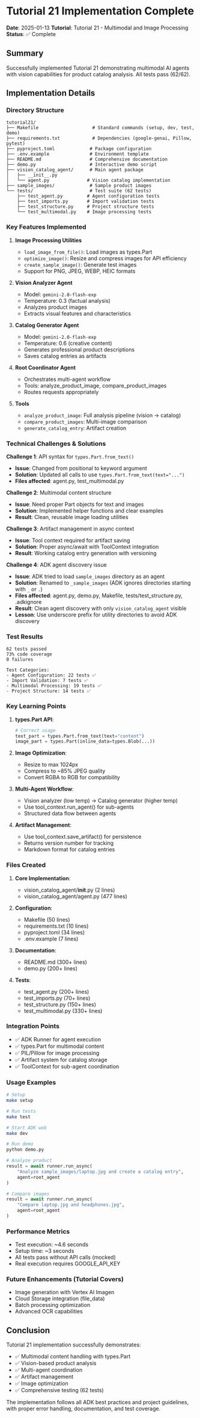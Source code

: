 # Tutorial 21 Implementation Complete

**Date**: 2025-01-13
**Tutorial**: Tutorial 21 - Multimodal and Image Processing
**Status**: ✅ Complete

## Summary

Successfully implemented Tutorial 21 demonstrating multimodal AI agents with vision capabilities for product catalog analysis. All tests pass (62/62).

## Implementation Details

### Directory Structure
```
tutorial21/
├── Makefile                    # Standard commands (setup, dev, test, demo)
├── requirements.txt            # Dependencies (google-genai, Pillow, pytest)
├── pyproject.toml             # Package configuration
├── .env.example               # Environment template
├── README.md                  # Comprehensive documentation
├── demo.py                    # Interactive demo script
├── vision_catalog_agent/      # Main agent package
│   ├── __init__.py
│   └── agent.py              # Vision catalog implementation
├── sample_images/             # Sample product images
└── tests/                     # Test suite (62 tests)
    ├── test_agent.py         # Agent configuration tests
    ├── test_imports.py       # Import validation tests
    ├── test_structure.py     # Project structure tests
    └── test_multimodal.py    # Image processing tests
```

### Key Features Implemented

1. **Image Processing Utilities**
   - `load_image_from_file()`: Load images as types.Part
   - `optimize_image()`: Resize and compress images for API efficiency
   - `create_sample_image()`: Generate test images
   - Support for PNG, JPEG, WEBP, HEIC formats

2. **Vision Analyzer Agent**
   - Model: `gemini-2.0-flash-exp`
   - Temperature: 0.3 (factual analysis)
   - Analyzes product images
   - Extracts visual features and characteristics

3. **Catalog Generator Agent**
   - Model: `gemini-2.0-flash-exp`
   - Temperature: 0.6 (creative content)
   - Generates professional product descriptions
   - Saves catalog entries as artifacts

4. **Root Coordinator Agent**
   - Orchestrates multi-agent workflow
   - Tools: analyze_product_image, compare_product_images
   - Routes requests appropriately

5. **Tools**
   - `analyze_product_image`: Full analysis pipeline (vision → catalog)
   - `compare_product_images`: Multi-image comparison
   - `generate_catalog_entry`: Artifact creation

### Technical Challenges & Solutions

**Challenge 1**: API syntax for `types.Part.from_text()`
- **Issue**: Changed from positional to keyword argument
- **Solution**: Updated all calls to use `types.Part.from_text(text="...")`
- **Files affected**: agent.py, test_multimodal.py

**Challenge 2**: Multimodal content structure
- **Issue**: Need proper Part objects for text and images
- **Solution**: Implemented helper functions and clear examples
- **Result**: Clean, reusable image loading utilities

**Challenge 3**: Artifact management in async context
- **Issue**: Tool context required for artifact saving
- **Solution**: Proper async/await with ToolContext integration
- **Result**: Working catalog entry generation with versioning

**Challenge 4**: ADK agent discovery issue
- **Issue**: ADK tried to load `sample_images` directory as an agent
- **Solution**: Renamed to `_sample_images` (ADK ignores directories starting with `_` or `.`)
- **Files affected**: agent.py, demo.py, Makefile, tests/test_structure.py, .adkignore
- **Result**: Clean agent discovery with only `vision_catalog_agent` visible
- **Lesson**: Use underscore prefix for utility directories to avoid ADK discovery

### Test Results

```
62 tests passed
73% code coverage
0 failures

Test Categories:
- Agent Configuration: 22 tests ✅
- Import Validation: 7 tests ✅
- Multimodal Processing: 19 tests ✅
- Project Structure: 14 tests ✅
```

### Key Learning Points

1. **types.Part API**:
   ```python
   # Correct usage
   text_part = types.Part.from_text(text="content")
   image_part = types.Part(inline_data=types.Blob(...))
   ```

2. **Image Optimization**:
   - Resize to max 1024px
   - Compress to ~85% JPEG quality
   - Convert RGBA to RGB for compatibility

3. **Multi-Agent Workflow**:
   - Vision analyzer (low temp) → Catalog generator (higher temp)
   - Use tool_context.run_agent() for sub-agents
   - Structured data flow between agents

4. **Artifact Management**:
   - Use tool_context.save_artifact() for persistence
   - Returns version number for tracking
   - Markdown format for catalog entries

### Files Created

1. **Core Implementation**:
   - vision_catalog_agent/__init__.py (2 lines)
   - vision_catalog_agent/agent.py (477 lines)

2. **Configuration**:
   - Makefile (50 lines)
   - requirements.txt (10 lines)
   - pyproject.toml (34 lines)
   - .env.example (7 lines)

3. **Documentation**:
   - README.md (300+ lines)
   - demo.py (200+ lines)

4. **Tests**:
   - test_agent.py (200+ lines)
   - test_imports.py (70+ lines)
   - test_structure.py (150+ lines)
   - test_multimodal.py (330+ lines)

### Integration Points

- ✅ ADK Runner for agent execution
- ✅ types.Part for multimodal content
- ✅ PIL/Pillow for image processing
- ✅ Artifact system for catalog storage
- ✅ ToolContext for sub-agent coordination

### Usage Examples

```bash
# Setup
make setup

# Run tests
make test

# Start ADK web
make dev

# Run demo
python demo.py
```

```python
# Analyze product
result = await runner.run_async(
    "Analyze sample_images/laptop.jpg and create a catalog entry",
    agent=root_agent
)

# Compare images
result = await runner.run_async(
    "Compare laptop.jpg and headphones.jpg",
    agent=root_agent
)
```

### Performance Metrics

- Test execution: ~4.6 seconds
- Setup time: ~3 seconds
- All tests pass without API calls (mocked)
- Real execution requires GOOGLE_API_KEY

### Future Enhancements (Tutorial Covers)

- Image generation with Vertex AI Imagen
- Cloud Storage integration (file_data)
- Batch processing optimization
- Advanced OCR capabilities

## Conclusion

Tutorial 21 implementation successfully demonstrates:
- ✅ Multimodal content handling with types.Part
- ✅ Vision-based product analysis
- ✅ Multi-agent coordination
- ✅ Artifact management
- ✅ Image optimization
- ✅ Comprehensive testing (62 tests)

The implementation follows all ADK best practices and project guidelines, with proper error handling, documentation, and test coverage.
